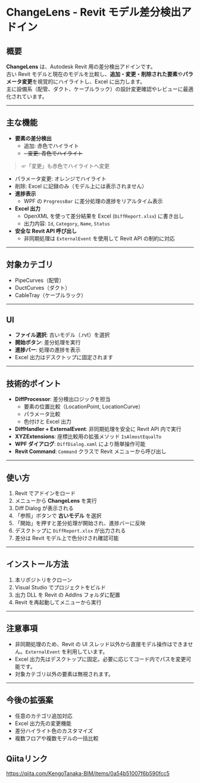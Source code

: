 # ChangeLens - Revit モデル差分検出アドイン

## 概要
**ChangeLens** は、Autodesk Revit 用の差分検出アドインです。  
古い Revit モデルと現在のモデルを比較し、**追加・変更・削除された要素**や**パラメータ変更**を視覚的にハイライトし、Excel に出力します。  
主に設備系（配管、ダクト、ケーブルラック）の設計変更確認やレビューに最適化されています。

---

## 主な機能
- **要素の差分検出**
  - 追加: 赤色でハイライト
  - ~~- 変更: 青色でハイライト~~
> ☞「変更」も赤色でハイライトへ変更
  - パラメータ変更: オレンジでハイライト
  - 削除: Excel に記録のみ（モデル上には表示されません）
- **進捗表示**
  - WPF の `ProgressBar` に差分処理の進捗をリアルタイム表示
- **Excel 出力**
  - OpenXML を使って差分結果を Excel (`DiffReport.xlsx`) に書き出し
  - 出力内容: `Id`, `Category`, `Name`, `Status`
- **安全な Revit API 呼び出し**
  - 非同期処理は `ExternalEvent` を使用して Revit API の制約に対応

---

## 対象カテゴリ
- PipeCurves（配管）
- DuctCurves（ダクト）
- CableTray（ケーブルラック）

---

## UI
- **ファイル選択**: 古いモデル（.rvt）を選択
- **開始ボタン**: 差分処理を実行
- **進捗バー**: 処理の進捗を表示
- Excel 出力はデスクトップに固定されます

---

## 技術的ポイント
- **DiffProcessor**: 差分検出ロジックを担当
  - 要素の位置比較（LocationPoint, LocationCurve）
  - パラメータ比較
  - 色付けと Excel 出力
- **DiffHandler + ExternalEvent**: 非同期処理を安全に Revit API 内で実行
- **XYZExtensions**: 座標比較用の拡張メソッド `IsAlmostEqualTo`
- **WPF ダイアログ**: `DiffDialog.xaml` により簡単操作可能
- **Revit Command**: `Command` クラスで Revit メニューから呼び出し

---

## 使い方
1. Revit でアドインをロード
2. メニューから **ChangeLens** を実行
3. Diff Dialog が表示される
4. 「参照」ボタンで **古いモデル** を選択
5. 「開始」を押すと差分処理が開始され、進捗バーに反映
6. デスクトップに `DiffReport.xlsx` が出力される
7. 差分は Revit モデル上で色分けされ確認可能

---

## インストール方法
1. 本リポジトリをクローン
2. Visual Studio でプロジェクトをビルド
3. 出力 DLL を Revit の AddIns フォルダに配置
4. Revit を再起動してメニューから実行

---

## 注意事項
- 非同期処理のため、Revit の UI スレッド以外から直接モデル操作はできません。`ExternalEvent` を利用しています。
- Excel 出力先はデスクトップに固定。必要に応じてコード内でパスを変更可能です。
- 対象カテゴリ以外の要素は無視されます。

---

## 今後の拡張案
- 任意のカテゴリ追加対応
- Excel 出力先の変更機能
- 差分ハイライト色のカスタマイズ
- 複数フロアや複数モデルの一括比較

## Qiitaリンク
https://qiita.com/KengoTanaka-BIM/items/0a54b51007f6b590fcc5
